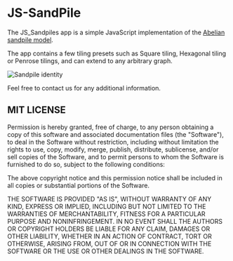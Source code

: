 # JS-SandPile

The JS_Sandpiles app is a simple JavaScript implementation of the [Abelian sandpile model](https://en.wikipedia.org/wiki/Abelian_sandpile_model).

The app contains a few tiling presets such as Square tiling, Hexagonal tiling or Penrose tilings, and can extend to any arbitrary graph.

![Sandpile identity](https://3c1703fe8d.site.internapcdn.net/newman/gfx/news/2019/famoussandpi.jpg)

Feel free to contact us for any  additional information.

<h2>MIT LICENSE</h2>
<p>Permission is hereby granted, free of charge, to any person obtaining
a copy of this software and associated documentation files (the
"Software"), to deal in the Software without restriction, including
without limitation the rights to use, copy, modify, merge, publish,
distribute, sublicense, and/or sell copies of the Software, and to
permit persons to whom the Software is furnished to do so, subject to
the following conditions:</p>
<p>The above copyright notice and this permission notice shall be
included in all copies or substantial portions of the Software.</p>
<p>THE SOFTWARE IS PROVIDED "AS IS", WITHOUT WARRANTY OF ANY KIND,
EXPRESS OR IMPLIED, INCLUDING BUT NOT LIMITED TO THE WARRANTIES OF
MERCHANTABILITY, FITNESS FOR A PARTICULAR PURPOSE AND
NONINFRINGEMENT. IN NO EVENT SHALL THE AUTHORS OR COPYRIGHT HOLDERS BE
LIABLE FOR ANY CLAIM, DAMAGES OR OTHER LIABILITY, WHETHER IN AN ACTION
OF CONTRACT, TORT OR OTHERWISE, ARISING FROM, OUT OF OR IN CONNECTION
WITH THE SOFTWARE OR THE USE OR OTHER DEALINGS IN THE SOFTWARE.</p>

